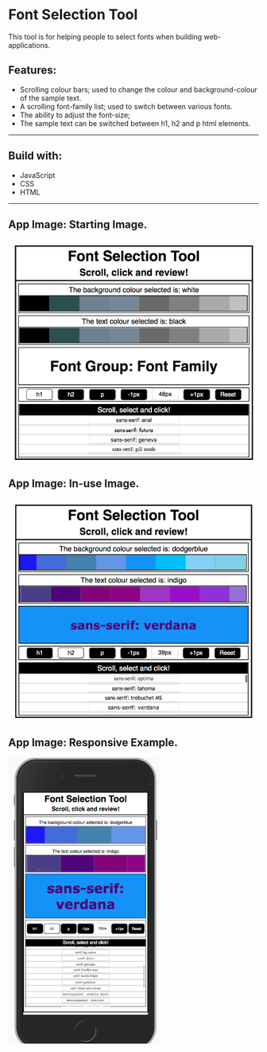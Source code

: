 # Font Selection Tool

This tool is for helping people to select fonts when building web-applications.

## Features:
* Scrolling colour bars; used to change the colour and background-colour of the sample text.
* A scrolling font-family list; used to switch between various fonts.
* The ability to adjust the font-size;
* The sample text can be switched between h1, h2 and p html elements.
---
## Build with:
* JavaScript
* CSS
* HTML
---
## App Image: Starting Image.
![Starter View](images/readme_app_pic_1.png)
---
## App Image: In-use Image.
![In-use View](images/readme_app_pic_2.png)
---
## App Image: Responsive Example.
![Responsive Example](images/readme_app_pic_3.png)
